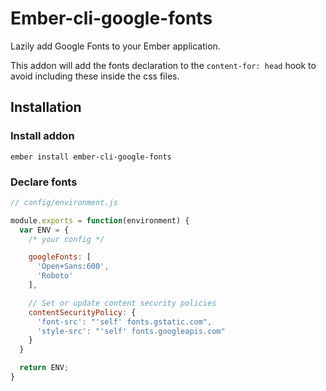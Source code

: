 # Ember-cli-google-fonts

Lazily add Google Fonts to your Ember application.

This addon will add the fonts declaration to the `content-for: head` hook to avoid including these inside the css files.

## Installation

### Install addon

`ember install ember-cli-google-fonts`

### Declare fonts

```javascript
// config/environment.js

module.exports = function(environment) {
  var ENV = {
    /* your config */

    googleFonts: [
      'Open+Sans:600',
      'Roboto'
    ],

    // Set or update content security policies
    contentSecurityPolicy: {
      'font-src': "'self' fonts.gstatic.com",
      'style-src': "'self' fonts.googleapis.com"
    }
  }

  return ENV;
}
```
